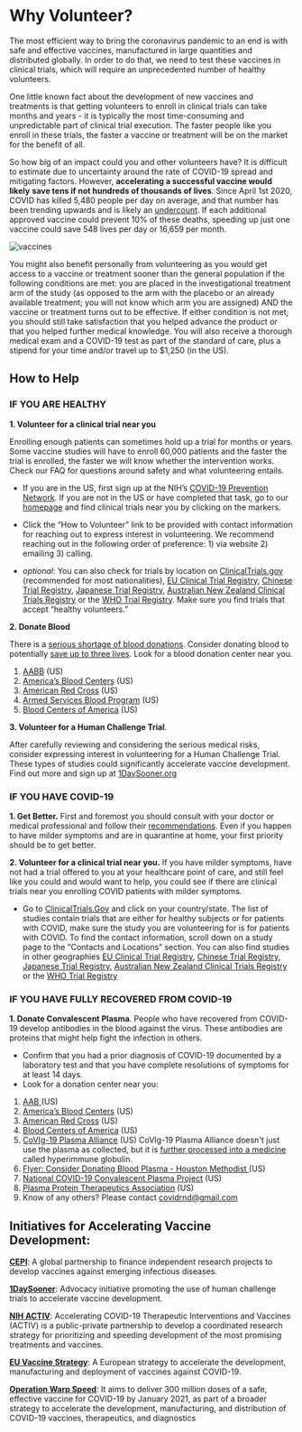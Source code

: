 # Why Volunteer?

The most efficient way to bring the coronavirus pandemic to an end is with safe and effective vaccines, manufactured in large quantities and distributed globally. In order to do that, we need to test these vaccines in clinical trials, which will require an unprecedented number of healthy volunteers.

One little known fact about the development of new vaccines and treatments is that getting volunteers to enroll in clinical trials can take months and years - it is typically the most time-consuming and unpredictable part of clinical trial execution. The faster people like you enroll in these trials, the faster a vaccine or treatment will be on the market for the benefit of all.

So how big of an impact could you and other volunteers have? It is difficult to estimate due to uncertainty around the rate of COVID-19 spread and mitigating factors. However, **accelerating a successful vaccine would likely** **save tens if not hundreds of thousands of lives**. Since April 1st 2020, COVID has killed 5,480 people per day on average, and that number has been trending upwards and is likely an [undercount](https://jamanetwork.com/journals/jama/fullarticle/2768086). If each additional approved vaccine could prevent 10% of these deaths, speeding up just one vaccine could save 548 lives per day or 16,659 per month.

![vaccines](https://user-images.githubusercontent.com/74199077/99320055-bc750f80-2838-11eb-8032-10ca6dd48a88.png)

You might also benefit personally from volunteering as you would get access to a vaccine or treatment sooner than the general population if the following conditions are met: you are placed in the investigational treatment arm of the study (as opposed to the arm with the placebo or an already available treatment; you will not know which arm you are assigned) AND the vaccine or treatment turns out to be effective. If either condition is not met, you should still take satisfaction that you helped advance the product or that you helped further medical knowledge. You will also receive a thorough medical exam and a COVID-19 test as part of the standard of care, plus a stipend for your time and/or travel up to \$1,250 (in the US).

## How to Help

### IF YOU ARE HEALTHY

**1. Volunteer for a clinical trial near you**

Enrolling enough patients can sometimes hold up a trial for months or years. Some vaccine studies will have to enroll 60,000 patients and the faster the trial is enrolled, the faster we will know whether the intervention works. Check our FAQ for questions around safety and what volunteering entails.

- If you are in the US, first sign up at the NIH’s [COVID-19 Prevention Network](https://www.coronaviruspreventionnetwork.org/). If you are not in the US or have completed that task, go to our [homepage](https://coviddash.org/) and find clinical trials near you by clicking on the markers.

- Click the “How to Volunteer” link to be provided with contact information for reaching out to express interest in volunteering. We recommend reaching out in the following order of preference: 1) via website 2) emailing 3) calling.

- _optional_: You can also check for trials by location on [ClinicalTrials.gov](https://www.clinicaltrials.gov/ct2/results/map?recrs=a&cond=coronavirus+OR+corona+OR+covid+OR+sars+OR+acute+respiratory+OR+ards+OR+pneumonia&hlth=Y&map=) (recommended for most nationalities), [EU Clinical Trial Registry](https://www.clinicaltrialsregister.eu/ctr-search/search?query=coronavirus+OR+corona+OR+covid+OR+sars+OR+acute+respiratory+OR+ards+OR+pneumonia&status=ongoing), [Chinese Trial Registry](http://www.chictr.org.cn/enindex.aspx), [Japanese Trial Registry](https://jrct.niph.go.jp/), [Australian New Zealand Clinical Trials Registry](https://anzctr.org.au/TrialSearch.aspx#&&conditionCode=&dateOfRegistrationFrom=&interventionDescription=&interventionCodeOperator=OR&primarySponsorType=&gender=&distance=&postcode=&pageSize=20&ageGroup=&recruitmentCountryOperator=OR&recruitmentRegion=&ethicsReview=&countryOfRecruitment=Australia%7cNew+Zealand&registry=&searchTxt=COVID+19+OR+%22SARS-CoV2%22+OR+%222019-nCoV%22&studyType=&allocationToIntervention=&dateOfRegistrationTo=&recruitmentStatus=&interventionCode=&healthCondition=&healthyVolunteers=&page=1&conditionCategory=&fundingSource=&trialStartDateTo=&trialStartDateFrom=&phase=) or the [WHO Trial Registry](https://www.clinicaltrials.gov/ct2/who_table). Make sure you find trials that accept “healthy volunteers.”

**2. Donate Blood**

There is a [serious shortage of blood donations](https://whyy.org/articles/how-covid-19-led-to-a-blood-shortage-and-why-thats-troubling/). Consider donating blood to potentially [save up to three lives](https://www.fda.gov/emergency-preparedness-and-response/coronavirus-disease-2019-covid-19/donate-covid-19-plasma). Look for a blood donation center near you.

1. [AABB](http://www.aabb.org/tm/donation/Pages/Blood-Bank-Locator.aspx) (US)
2. [America’s Blood Centers](http://www.americasblood.org/) (US)
3. [American Red Cross](https://www.redcrossblood.org/) (US)
4. [Armed Services Blood Program](https://www.militarydonor.com/) (US)
5. [Blood Centers of America](http://bca.coop/) (US)

**3. Volunteer for a Human Challenge Trial**.

After carefully reviewing and considering the serious medical risks, consider expressing interest in volunteering for a Human Challenge Trial. These types of studies could significantly accelerate vaccine development. Find out more and sign up at [1DaySooner.org](https://1daysooner.org/)

### IF YOU HAVE COVID-19

**1. Get Better.**
First and foremost you should consult with your doctor or medical professional and follow their [recommendations](https://www.covid19treatmentguidelines.nih.gov/overview/management-of-covid-19/). Even if you happen to have milder symptoms and are in quarantine at home, your first priority should be to get better.

**2. Volunteer for a clinical trial near you.**
If you have milder symptoms, have not had a trial offered to you at your healthcare point of care, and still feel like you could and would want to help, you could see if there are clinical trials near you enrolling COVID patients with milder symptoms.

- Go to [ClinicalTrials.Gov](https://www.clinicaltrials.gov/ct2/results/map?recrs=a&cond=coronavirus+OR+corona+OR+covid+OR+sars+OR+acute+respiratory+OR+ards+OR+pneumonia&map=) and click on your country/state. The list of studies contain trials that are either for healthy subjects or for patients with COVID, make sure the study you are volunteering for is for patients with COVID. To find the contact information, scroll down on a study page to the “Contacts and Locations” section. You can also find studies in other geographies [EU Clinical Trial Registry](https://www.clinicaltrialsregister.eu/ctr-search/search?query=coronavirus+OR+corona+OR+covid+OR+sars+OR+acute+respiratory+OR+ards+OR+pneumonia&status=ongoing), [Chinese Trial Registry](http://www.chictr.org.cn/enindex.aspx), [Japanese Trial Registry](https://jrct.niph.go.jp/), [Australian New Zealand Clinical Trials Registry](https://anzctr.org.au/TrialSearch.aspx#&&conditionCode=&dateOfRegistrationFrom=&interventionDescription=&interventionCodeOperator=OR&primarySponsorType=&gender=&distance=&postcode=&pageSize=20&ageGroup=&recruitmentCountryOperator=OR&recruitmentRegion=&ethicsReview=&countryOfRecruitment=Australia%7cNew+Zealand&registry=&searchTxt=COVID+19+OR+%22SARS-CoV2%22+OR+%222019-nCoV%22&studyType=&allocationToIntervention=&dateOfRegistrationTo=&recruitmentStatus=&interventionCode=&healthCondition=&healthyVolunteers=&page=1&conditionCategory=&fundingSource=&trialStartDateTo=&trialStartDateFrom=&phase=) or the [WHO Trial Registry](https://www.clinicaltrials.gov/ct2/who_table)

### IF YOU HAVE FULLY RECOVERED FROM COVID-19

**1. Donate Convalescent Plasma**.
People who have recovered from COVID-19 develop antibodies in the blood against the virus. These antibodies are proteins that might help fight the infection in others.

- Confirm that you had a prior diagnosis of COVID-19 documented by a laboratory test and that you have complete resolutions of symptoms for at least 14 days.
- Look for a donation center near you:

1. [AAB ](https://covidplasma.org/)(US)
2. [America’s Blood Centers](http://www.americasblood.org/) (US)
3. [American Red Cross](https://www.redcrossblood.org/donate-blood/dlp/plasma-donations-from-recovered-covid-19-patients.html) (US)
4. [Blood Centers of America](http://bca.coop/) (US)
5. [CoVIg-19 Plasma Alliance](https://www.covig-19plasmaalliance.org/en-us#info) (US) CoVIg-19 Plasma Alliance doesn't just use the plasma as collected, but it is [further processed into a medicine](https://www.covig-19plasmaalliance.org/en-us#comparison) called hyperimmune globulin.
6. [Flyer: Consider Donating Blood Plasma - Houston Methodist ](https://www.houstonmethodist.org/-/media/pdf/for-patients/Coronavirus/Blood-Plasma-Donation-Flyer_final.ashx)(US)
7. [National COVID-19 Convalescent Plasma Project](https://ccpp19.org/) (US)
8. [Plasma Protein Therapeutics Association](https://www.donatingplasma.org/) (US)
9. Know of any others? Please contact covidrnd@gmail.com

## Initiatives for Accelerating Vaccine Development:

**[CEPI](https://cepi.net/)**: A global partnership to finance independent research projects to develop vaccines against emerging infectious diseases.

**[1DaySooner](https://1daysooner.org/)**: Advocacy initiative promoting the use of human challenge trials to accelerate vaccine development.

**[NIH ACTIV](https://www.nih.gov/research-training/medical-research-initiatives/activ)**: Accelerating COVID-19 Therapeutic Interventions and Vaccines (ACTIV) is a public-private partnership to develop a coordinated research strategy for prioritizing and speeding development of the most promising treatments and vaccines.

**[EU Vaccine Strategy](https://ec.europa.eu/commission/presscorner/detail/en/ip_20_1103)**: A European strategy to accelerate the development, manufacturing and deployment of vaccines against COVID-19.

**[Operation Warp Speed](https://www.hhs.gov/about/news/2020/06/16/fact-sheet-explaining-operation-warp-speed.html)**: It aims to deliver 300 million doses of a safe, effective vaccine for COVID-19 by January 2021, as part of a broader strategy to accelerate the development, manufacturing, and distribution of COVID-19 vaccines, therapeutics, and diagnostics
